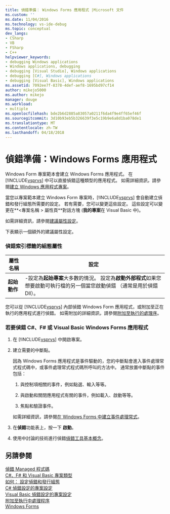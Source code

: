 ```yaml
---
title: 偵錯準備： Windows Forms 應用程式 |Microsoft 文件
ms.custom: ''
ms.date: 11/04/2016
ms.technology: vs-ide-debug
ms.topic: conceptual
dev_langs:
- CSharp
- VB
- FSharp
- C++
helpviewer_keywords:
- debugging Windows applications
- Windows applications, debugging
- debugging [Visual Studio], Windows applications
- debugging [C#], Windows applications
- debugging [Visual Basic], Windows applications
ms.assetid: 7092ee7f-8378-4def-aef8-1695bd97cf14
author: mikejo5000
ms.author: mikejo
manager: douge
ms.workload:
- multiple
ms.openlocfilehash: bde2b6d2885a83057a0211f6da4f9e4ff65ef46f
ms.sourcegitcommit: 3d10b93eb5b326639f3e5c19b9e6a8d1ba078de1
ms.translationtype: MT
ms.contentlocale: zh-TW
ms.lasthandoff: 04/18/2018
---
```

# <a name="debugging-preparation-windows-forms-applications"></a>偵錯準備：Windows Forms 應用程式
Windows Form 專案範本會建立 Windows Forms 應用程式。 在 [!INCLUDE[vsprvs](../code-quality/includes/vsprvs_md.md)] 中可以直接偵錯這種類型的應用程式。 如需詳細資訊，請參閱[建立 Windows 應用程式專案](http://msdn.microsoft.com/en-us/b2f93fed-c635-4705-8d0e-cf079a264efa)。  
  
 當您以專案範本建立 Windows Form 專案時，[!INCLUDE[vsprvs](../code-quality/includes/vsprvs_md.md)] 會自動建立偵錯和發行組態所需要的設定。 若有需要，您可以變更這些設定。 這些設定可以變更在**\<專案名稱 > 屬性頁**對話方塊 (**我的專案**在 Visual Basic 中)。  
  
 如需詳細資訊，請參閱[建議屬性設定](../debugger/managed-debugging-recommended-property-settings.md)。  
  
 下表顯示一個額外的建議屬性設定。  
  
### <a name="configuration-properties-in-debug-tab"></a>偵錯索引標籤的組態屬性  
  
|**屬性名稱**|**設定**|  
|-----------------------|-----------------|  
|**起始動作**|-設定為**起始專案**大多數的情況。 設定為**啟動外部程式**如果您想要啟動可執行檔的另一個當您啟動偵錯 （通常是用於偵錯 Dll）。|  
  
 您可以從 [!INCLUDE[vsprvs](../code-quality/includes/vsprvs_md.md)] 內部偵錯 Windows Form 應用程式，或附加至正在執行的應用程式進行偵錯。 如需附加的詳細資訊，請參閱[附加至執行的處理序](../debugger/attach-to-running-processes-with-the-visual-studio-debugger.md)。  
  
### <a name="to-debug-a-c-f-or-visual-basic-windows-forms-application"></a>若要偵錯 C#、F# 或 Visual Basic Windows Forms 應用程式  
  
1.  在 [!INCLUDE[vsprvs](../code-quality/includes/vsprvs_md.md)] 中開啟專案。  
  
2.  建立需要的中斷點。  
  
     因為 Windows Forms 應用程式是事件驅動的，您的中斷點會進入事件處理常式程式碼中，或事件處理常式程式碼所呼叫的方法中。 通常放置中斷點的事件包括：  
  
    1.  與控制項相關的事件，例如點選、輸入等等。  
  
    2.  與啟動和關閉應用程式有關的事件，例如載入、啟動等等。  
  
    3.  焦點和驗證事件。  
  
     如需詳細資訊，請參閱[在 Windows Forms 中建立事件處理常式](/dotnet/framework/winforms/creating-event-handlers-in-windows-forms)。  
  
3.  在**偵錯**功能表上，按一下 **啟動**。  
  
4.  使用中討論的技術進行偵錯[偵錯工具基本概念](../debugger/debugger-basics.md)。  
  
## <a name="see-also"></a>另請參閱  
 [偵錯 Managed 程式碼](../debugger/debugging-managed-code.md)   
 [C#、F# 和 Visual Basic 專案類型](../debugger/debugging-preparation-csharp-f-hash-and-visual-basic-project-types.md)   
 [如何： 設定偵錯和發行組態](../debugger/how-to-set-debug-and-release-configurations.md)   
 [C# 偵錯設定的專案設定](../debugger/project-settings-for-csharp-debug-configurations.md)   
 [Visual Basic 偵錯設定的專案設定](../debugger/project-settings-for-a-visual-basic-debug-configuration.md)   
 [附加至執行中處理程序](../debugger/attach-to-running-processes-with-the-visual-studio-debugger.md)   
 [Windows Forms](/dotnet/framework/winforms/index)